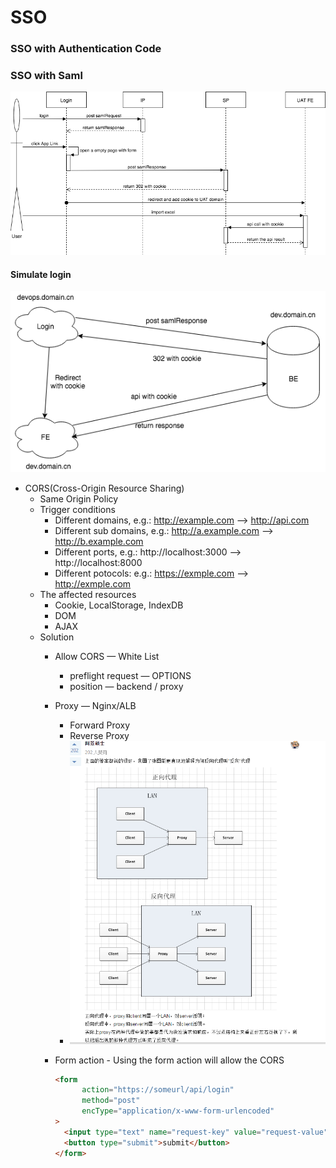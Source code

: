 # SSO

### SSO with Authentication Code





### SSO with Saml

![Login](images/Login.png)



#### Simulate login

![Login Simulator](images/Login-Simulator.png)

- CORS(Cross-Origin Resource Sharing)
  - Same Origin Policy
  - Trigger conditions
    - Different domains, e.g.: http://example.com —> http://api.com
    - Different sub domains, e.g.: http://a.example.com —> http://b.example.com 
    - Different ports, e.g.: http://localhost:3000 —> http://localhost:8000
    - Different potocols: e.g.: https://exmple.com —> http://exmple.com
  - The affected resources
    - Cookie, LocalStorage, IndexDB
    - DOM
    - AJAX
  - Solution
    - Allow CORS — White List
      - preflight request — OPTIONS
      - position — backend / proxy

    - Proxy — Nginx/ALB
      - Forward Proxy
      - Reverse Proxy
      - ![Proxy](images/Proxy.png)

    - Form action - Using the form action will allow the CORS

      ```html
      <form 
            action="https://someurl/api/login" 
            method="post" 
            encType="application/x-www-form-urlencoded"
      >
      	<input type="text" name="request-key" value="request-value"/>
        <button type="submit">submit</button>
      </form>
      ```

